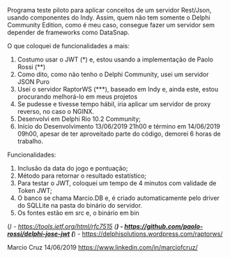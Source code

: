 
Programa teste piloto para aplicar conceitos de um servidor Rest/Json, usando componentes do Indy. Assim, quem não tem somente  o Delphi Community Edition, como é meu caso, consegue fazer um servidor sem depender de frameworks como DataSnap.

O que coloquei de funcionalidades a mais:

1) Costumo usar o JWT (*) e, estou usando a implementação de Paolo Rossi (**)
2) Como dito, como não tenho o Delphi Community, usei um servidor JSON Puro
3) Usei o servidor RaptorWS (***), baseado em Indy  e, ainda este, estou procurando melhorá-lo em meus projetos
4) Se pudesse e tivesse tempo hábil, iria aplicar um servidor de proxy reverso, no caso o NGINX.
5) Desenvolvi em Delphi Rio 10.2 Community;
6) Início do Desenvolvimento 13/06/2019 21h00 e término em 14/06/2019 09h00, apesar de ter aproveitado parte do código, demorei 6 horas de trabalho.

Funcionalidades:
1) Inclusão da data do jogo e pontuação;
2) Método para retornar o resultado estatístico;
3) Para testar o JWT, coloquei um tempo de 4 minutos com validade de Token JWT;
4) O banco se chama Marcio.DB e, é criado automaticamente pelo driver do SQLLite na pasta do binário do servidor.
5) Os fontes estão em src e, o binário em bin

(*) - https://tools.ietf.org/html/rfc7515
(**) - https://github.com/paolo-rossi/delphi-jose-jwt
(***) - https://delphisolutions.wordpress.com/raptorws/

Marcio Cruz
14/06/2019
https://www.linkedin.com/in/marciofcruz/